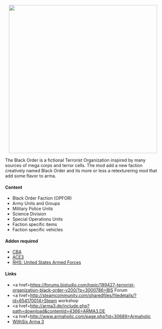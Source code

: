 <p align="center">
    <img src="https://raw.githubusercontent.com/EvulDev/TerroristOrganizationBlackOrder/master/Extra/logo01.png" width="480">
</p>

<p>The Black Order is a fictional Terrorist Organization inspired by many sources of mega corps and terror cells. The mod add a new faction creatively named Black Order and its more or less a retexturering mod that add some flavor to arma. </p>

#### Content
* Black Order Faction (OPFOR)
* Army Units and Groups
* Military Police Units
* Science Division
* Special Operations Units
* Faction specific items
* Faction specific vehicles


#### Addon required
* <a href=https://github.com/CBATeam/CBA_A3/>CBA</a><br>
* <a href=http://ace3mod.com/>ACE3</a><br>
* <a href=http://www.rhsmods.org/>RHS: United States Armed Forces</a><br>


#### Links
* <a href=https://forums.bistudio.com/topic/189427-terrorist-organization-black-order-v200/?p=3000786>BIS Forum</a><br>
* <a href=http://steamcommunity.com/sharedfiles/filedetails/?id=654170014>Steam workshop</a><br>
* <a href=http://arma3.de/include.php?path=download&contentid=4366>ARMA3.DE</a><br>
* <a href=http://www.armaholic.com/page.php?id=30689>Armaholic</a><br>
* <a href=http://play.withsix.com/arma-3/mods/TcEQ7bnPv0Oa0W4ZYsCX6w/Terrorist-Organization-Black-Order>WithSix Arma 3</a><br>
